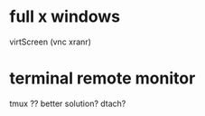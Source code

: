 # full x windows

virtScreen (vnc xranr)


# terminal remote monitor

tmux ?? better solution? dtach?
